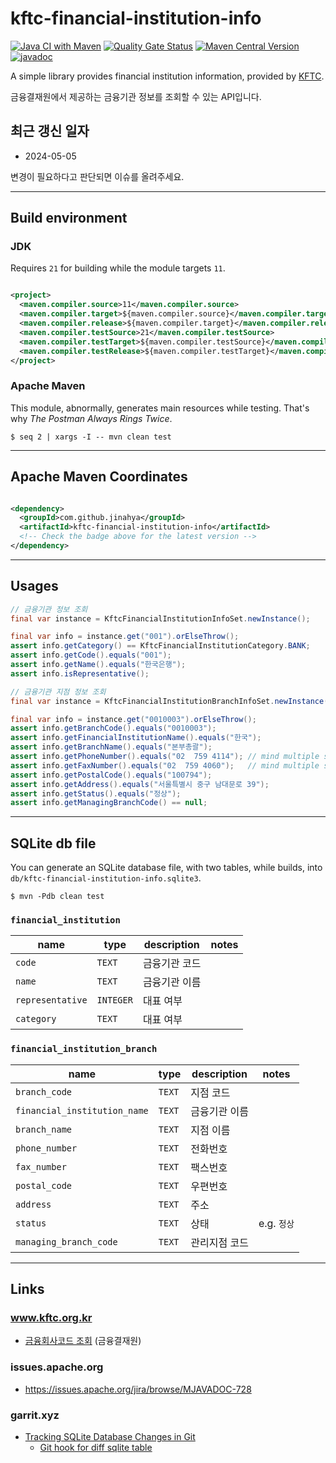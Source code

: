# kftc-financial-institution-info

[![Java CI with Maven](https://github.com/jinahya/kftc-financial-institution-info/actions/workflows/maven.yml/badge.svg)](https://github.com/jinahya/kftc-financial-institution-info/actions/workflows/maven.yml)
[![Quality Gate Status](https://sonarcloud.io/api/project_badges/measure?project=jinahya_kftc-financial-institution-info&metric=alert_status)](https://sonarcloud.io/summary/new_code?id=jinahya_kftc-financial-institution-info)
[![Maven Central Version](https://img.shields.io/maven-central/v/com.github.jinahya/kftc-financial-institution-info)](https://search.maven.org/artifact/com.github.jinahya/kftc-financial-institution-info)
[![javadoc](https://javadoc.io/badge2/com.github.jinahya/kftc-financial-institution-info/javadoc.svg)](https://javadoc.io/doc/com.github.jinahya/kftc-financial-institution-info)

A simple library provides financial institution information, provided
by [KFTC](https://www.kftc.or.kr/kftc/data/EgovBankListMove.do).

금융결재원에서 제공하는 금융기관 정보를 조회할 수 있는 API입니다.

## 최근 갱신 일자

* 2024-05-05

변경이 필요하다고 판단되면 이슈를 올려주세요.

---

## Build environment

### JDK

Requires `21` for building while the module targets `11`.

```xml

<project>
  <maven.compiler.source>11</maven.compiler.source>
  <maven.compiler.target>${maven.compiler.source}</maven.compiler.target>
  <maven.compiler.release>${maven.compiler.target}</maven.compiler.release>
  <maven.compiler.testSource>21</maven.compiler.testSource>
  <maven.compiler.testTarget>${maven.compiler.testSource}</maven.compiler.testTarget>
  <maven.compiler.testRelease>${maven.compiler.testTarget}</maven.compiler.testRelease>
</project>
```

### Apache Maven

This module, abnormally, generates main resources while testing. That's why *The Postman Always Rings Twice*.

```shell
$ seq 2 | xargs -I -- mvn clean test
```

---

## Apache Maven Coordinates

```xml

<dependency>
  <groupId>com.github.jinahya</groupId>
  <artifactId>kftc-financial-institution-info</artifactId>
  <!-- Check the badge above for the latest version -->
</dependency>
```

---

## Usages

```java
// 금융기관 정보 조회
final var instance = KftcFinancialInstitutionInfoSet.newInstance();

final var info = instance.get("001").orElseThrow();
assert info.getCategory() == KftcFinancialInstitutionCategory.BANK;
assert info.getCode().equals("001");
assert info.getName().equals("한국은행");
assert info.isRepresentative();
```

```java
// 금융기관 지점 정보 조회
final var instance = KftcFinancialInstitutionBranchInfoSet.newInstance();

final var info = instance.get("0010003").orElseThrow();
assert info.getBranchCode().equals("0010003");
assert info.getFinancialInstitutionName().equals("한국");
assert info.getBranchName().equals("본부총괄");
assert info.getPhoneNumber().equals("02  759 4114"); // mind multiple spaces
assert info.getFaxNumber().equals("02  759 4060");   // mind multiple spaces
assert info.getPostalCode().equals("100794");
assert info.getAddress().equals("서울특별시 중구 남대문로 39");
assert info.getStatus().equals("정상");
assert info.getManagingBranchCode() == null;
```

---

## SQLite db file

You can generate an SQLite database file, with two tables, while builds, into `db/kftc-financial-institution-info.sqlite3`.

```shell
$ mvn -Pdb clean test
```

### `financial_institution`

| name             | type      | description | notes |
|------------------|-----------|-------------|-------|
| `code`           | `TEXT`    | 금융기관 코드     |       |
| `name`           | `TEXT`    | 금융기관 이름     |       |
| `representative` | `INTEGER` | 대표 여부       |       |
| `category`       | `TEXT`    | 대표 여부       |       |

### `financial_institution_branch`

| name                         | type   | description | notes     |
|------------------------------|--------|-------------|-----------|
| `branch_code`                | `TEXT` | 지점 코드       |           |
| `financial_institution_name` | `TEXT` | 금융기관 이름     |           |
| `branch_name`                | `TEXT` | 지점 이름       |           |
| `phone_number`               | `TEXT` | 전화번호        |           |
| `fax_number`                 | `TEXT` | 팩스번호        |           |
| `postal_code`                | `TEXT` | 우편번호        |           |
| `address`                    | `TEXT` | 주소          |           |
| `status`                     | `TEXT` | 상태          | e.g. `정상` |
| `managing_branch_code`       | `TEXT` | 관리지점 코드     |           |

---

## Links

### www.kftc.org.kr

* [금융회사코드 조회](https://www.kftc.or.kr/kftc/data/EgovBankListMove.do) (금융결재원)

### issues.apache.org

* https://issues.apache.org/jira/browse/MJAVADOC-728

### garrit.xyz 

* [Tracking SQLite Database Changes in Git](https://garrit.xyz/posts/2023-11-01-tracking-sqlite-database-changes-in-git)
  * [Git hook for diff sqlite table
    ](https://stackoverflow.com/a/21789167/330457)
